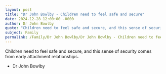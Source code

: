```yaml
---
layout: post
title: "Dr John Bowlby - Children need to feel safe and secure"
date: 2024-12-28 12:00:00 -0000
author: Dr John Bowlby
quote: "Children need to feel safe and secure, and this sense of security comes from early attachment relationships."
subject: Family
permalink: /Family/Dr John Bowlby/Dr John Bowlby - Children need to feel safe and secure
---
```


Children need to feel safe and secure, and this sense of security comes from early attachment relationships.

- Dr John Bowlby
